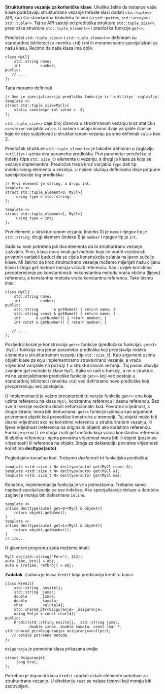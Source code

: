 **Strukturirano vezanje za korisničke klase**. Ukoliko želite da instance vaše 
klase podržavaju strukturirano vezanje trebate klasi dodati `std::tuple<>` 
API, kao što standardna biblioteka to čini za `std::pair<>`, `std::array<>` i 
`std::tuple<>`. Taj se API sastoji od predloška strukture `std::tuple_size<>`, 
predloška strukture `std::tuple_element<>` i predloška funkcije `get<>`. 

Predlošci  `std::tuple_size<>` i `std::tuple_element<>` definirani su standardnoj 
biblioteci (u imeniku `std`) i mi ih moramo samo specijalizirati za našu klasu.
Recimo da naša klasa ima oblik

```
class MyCl{
    std::string name;
    int         number;
public:
   // ....
};
```

Tada moramo definirati 

```
// Ovo je specijalizacija predloška funkcije iz `<utility>` zaglavlja.
template <>
struct std::tuple_size<MyCl>{
    static constexpr int value =  2;
};
```
`std::tuple_size<>` daje broj članova u struktriranom vezanju kroz statičku `constexpr`
varijablu `value`. U našem slučaju imamo dvije varijable članice koje će obje sudjelovati
u strukturiranom vezanju pa smo definirali  `value` kao 2. 


Predložak strukture `std::tuple_element<>` je također definiran u zaglavlju `<utility>` i uzima dva 
parametra predloška. Prvi parametar predloška je indeks (tipa `std::size_t`) elementa u vezanju, a 
drugi je klasa za koju se vezanje implementira. Predložak treba  kroz varijablu `type`  dati tip 
indeksiranog elementa u vezanju. U našem slučaju definiramo dvije potpune specijalizacije tog 
predloška:

```
// Prvi element je string, a drugi int.
template <>
struct std::tuple_element<0, MyCl>{
     using type = std::string;
};

template <>
struct std::tuple_element<1, MyCl>{
     using type = int;
};
```
Prvi element u strukturiranom vezanju (indeks 0) je `name` i njegov tip je `std::string`; drugi element
(indeks 1) je `number` i njegov tip je `int`. 

Sada su nam potrebna još dva elementa da bi strukturirano vezanje zaživjelo. 
Prvo, klasa mora imati _get metode_ koje će vratiti vrijednosti privatnih varijabli budući da se cijela 
konstrukcija oslanja na javno sučelje klase. Mi želimo da kroz strukturirano vezanje možemo mijenjati
našu ciljanu klasu i stoga  _get metode_ moraju vraćati referencu. Kao i uvijek koristimo preopterećenje
po konstantnosti: nekonstantna metoda vraća
običnu (lijevu) referencu, a konstantna metoda vraća konstantnu referencu. Tako bismo imali:


```
class MyCl{
    std::string name;
    int         number;
public:
    std::string       & getName() { return name; }
    std::string const & getName() { return name; }
    int       & getNumber() { return number; }
    int const & getNumber() { return number; }

   // ....
};
```
Posljednji korak je konstrukcija `get<>` funkcije (predložaka funkcija).  `get<I>(MyCl)` funkcija
ima jedan parametar predloška  koji predstavlja indeks elementa u strukturiranom vezanju 
(tip `std::size_t`). Kao argument uzima objekt klase za koju implementiramo strukturirano vezanje,
a vraća vrijednost varijable na poziciji `I` u strukturiranom vezanju. Taj posao obavlja zvanjem _get metoda_
iz klase `MyCl`.  Kako se radi o funkciji, a ne o strukturi, 
mi ne specijaliziramo predloške funkcije `get<>` koji već postoje u standardnoj biblioteci (imeniku `std`)
već definiramo nove predloške koji _preopterećuju_ već postojeće.

U implementaciji je važno preopteretiti tri verzije funkcije  `get<>`: onu koja uzima referencu na klasu `MyCl`, 
konstantnu referencu i desnu referencu. Bez sve tri verzije možemo dobiti nefunkcionalni kod. Povratna vrijednost,
s druge strane, mora biti deducirana. `get<>` funkcije uzimaju kao argument privremeni objekt koji prevodilac 
konstruira u memoriji. Taj objekt može biti desna vrijednost ako ne koristimo referencu u strukturiranom vezanju,
ili lijeva vrijednost (referenca na originalni objekt) ako koristimo referencu.  Funkcije  `get<>()` će stoga 
zvati _get metodu_ koja vraća konstantnu referencu ili običnu referencu i njena povratna vrijednost mora biti ili 
objekt (poziv po vrijednosti) ili referenca na objekt. Stoga za deklaraciju povratne vrijednosti koristimo
**decltype(auto)**.

Pogledajmo konačno kod. Trebamo _deklarirati_ tri funkcijska predloška:


```
template <std::size_t N> decltype(auto) get(MyCl const &);
template <std::size_t N> decltype(auto) get(MyCl &);
template <std::size_t N> decltype(auto) get(MyCl &&);
```

Konačno, implementacija funkcija je vrlo jednostavna. Trebamo samo napisati specijalizacije za 
sve indekse. Ako specijalizacije  dolaze u datoteku zaglavlja moraju biti deklarirane `inline`.


```
template <>
inline decltype(auto) get<0>(MyCl & objekt){
    return objekt.getName();
}
template <>
inline decltype(auto) get<1>(MyCl & objekt){
    return objekt.getNumber();
}
// itd...
```

U glavnom programu sada možemo imati:
```
MyCl obj{std::string("Pero"), 333};
auto [ime, broj] = obj;
auto & [refime, refbroj] = obj;
```


**Zadatak**. Zadana je klasa `Kredit` koja predstavlja kredit u banci.

```
class Kredit{
    std::string _nositelj;
    std::string _jamac;
    double      _iznos;
    double      _kamata;
    char        _valuta[4];
    std::shared_ptr<Osiguranje> _osiguranje;
    using Polje = const char[4];
public:
    Kredit(std::string nositelj,  std::string jamac, 
           double iznos, double kamata, const char *, std::shared_ptr<Osiguranje> osiguranje=nullptr);
   // ostale potrebne metode. 
};
```
`Osiguranje` je pomoćna klasa prikazana ovdje:

```
struct Osiguranje{
     long broj;
};
```
Potrebno je dopuniti klasu `Kredit` i dodati ostale elemente potrebne za strukturirano vezanje. 
U direktoriju `test` se nalaze testovi koji moraju biti zadovoljeni.

